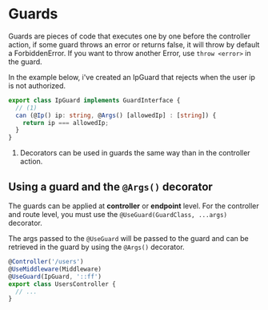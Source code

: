 # Guards

Guards are pieces of code that executes one by one before the controller action, if some guard throws an error or returns false, it will throw by default a ForbiddenError.
If you want to throw another Error, use `throw <error>` in the guard.

In the example below, i've created an IpGuard that rejects when the user ip is not authorized. 

```ts title="guard.ts"
export class IpGuard implements GuardInterface {
  // (1)
  can (@Ip() ip: string, @Args() [allowedIp] : [string]) {
    return ip === allowedIp;
  }
}
```

1. Decorators can be used in guards the same way than in the controller action.

## Using a guard and the `@Args()` decorator

The guards can be applied at **controller** or **endpoint** level. For the controller and route level, you must use the `@UseGuard(GuardClass, ...args)` decorator.

The args passed to the `@UseGuard` will be passed to the guard and can be retrieved in the guard by using the `@Args()` decorator. 

```ts title="controller.ts"
@Controller('/users')
@UseMiddleware(Middleware) 
@UseGuard(IpGuard, '::ff')
export class UsersController {
  // ...
}
```

